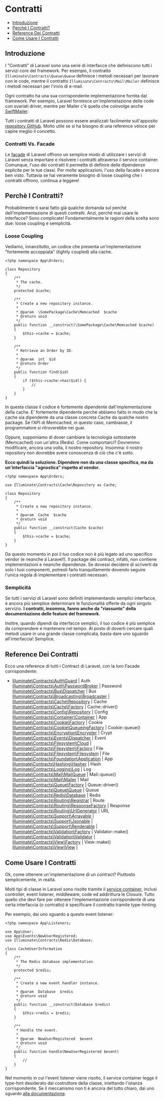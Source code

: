 # Contratti

- [Introduzione](#introduzione)
- [Perchè I Contratti?](#perche-contratti)
- [Reference Dei Contratti](#reference-contratti)
- [Come Usare I Contratti](#come-usare-contratti)

<a name="introduzione"></a>
## Introduzione

I "Contratti" di Laravel sono una serie di interfacce che definiscono tutti i servizi core del framework. Per esempio, il contratto `Illuminate\Contracts\Queue\Queue` definisce i metodi necessari per lavorare con le code, mentre il contratto `Illuminate\Contracts\Mail\Mailer` definisce i metodi necessari per l'invio di e-mail.

Ogni contratto ha una sua corrispondente implementazione fornita dal framework. Per esempio, Laravel forniesce un'implemetazione delle code con svariati driver, mentre per Mailer c'è quella che coinvolge anche [SwiftMailer](http://swiftmailer.org/).

Tutti i contratti di Laravel possono essere analizzati facilmente sull'apposito [repository GitHub](https://github.com/illuminate/contracts). Molto utile se si ha bisogno di una reference veloce per capire meglio il concetto.

### Contratti Vs. Facade

Le [facade](/docs/5.1/facade) di Laravel offrono un semplice modo di utilizzare i servizi di Laravel senza importare e risolvere i contratti attraverso il service container. Comunque, l'uso  dei contratti ti permette di definire delle dipendenze esplicite per le tue classi. Per molte applicazioni, l'uso della facade e ancora ben visto. Tuttavia se hai veramente bisogno di loose coupling che i contratti offrono, continua a leggere!

<a name="perche-contratti"></a>
## Perchè I Contratti?

Probabilmente ti sarai fatto già qualche domanda sul perché dell'implementazione di questi contratti. Anzi, perché mai usare le interfacce? Sono complicate! Fondamentalmente le ragioni della scelta sono due: loose coupling e semplicità.

### Loose Coupling

Vediamo, innanzitutto, un codice che presenta un'implementazione "fortemente accoppiata" (tightly coupled) alla cache. 

	<?php namespace App\Orders;

	class Repository
	{
		/**
		 * The cache.
		 */
		protected $cache;

		/**
		 * Create a new repository instance.
		 *
		 * @param  \SomePackage\Cache\Memcached  $cache
		 * @return void
		 */
		public function __construct(\SomePackage\Cache\Memcached $cache)
		{
			$this->cache = $cache;
		}

		/**
		 * Retrieve an Order by ID.
		 *
		 * @param  int  $id
		 * @return Order
		 */
		public function find($id)
		{
			if ($this->cache->has($id))	{
				//
			}
		}
	}

In questa classe il codice è fortemente dipendente dall'implementazione della cache. E' fortemente dipendente perchè abbiamo fatto in modo che la cache sia dipendente da una classe concreta Cache da qualche nostro package. Se l'API di Memcached, in questo caso, cambiasse, il programmatore si ritroverebbe nei guai. 

Oppure, supponiamo di dover cambiare la tecnologia sottostante (Memcached) con un'altra (Redis). Come comportarci? Dovremmo modificare, ancora una volta, il nostro repository. Insomma: il nostro repository non dovrebbe avere conoscenza di ciò che c'è sotto.

**Ecco quindi la soluzione. Dipendere non da una classe specifica, ma da un'interfaccia "agnostica" rispetto al vendor.**

	<?php namespace App\Orders;

	use Illuminate\Contracts\Cache\Repository as Cache;

	class Repository
	{
		/**
		 * Create a new repository instance.
		 *
		 * @param  Cache  $cache
		 * @return void
		 */
		public function __construct(Cache $cache)
		{
			$this->cache = $cache;
		}
	}

Da questo momento in poi il tuo codice non è più legato ad uno specifico vendor (e neanche a Laravel!). Il package dei contract, infatti, non contiene implementazioni e neanche dipendenze. Se dovessi decidere di scriverti da solo i tuoi componenti, potresti farlo tranquillamente dovendo seguire l'unica regola di implementare i contratti necessari.

### Semplicità

Se tutti i servizi di Laravel sono definiti implementando semplici interfacce, è ancora più semplice determinare le funzionalità offerte da ogni singolo servizio. **I contratti, insomma, fanno anche da "riassunto" della documentazione delle feature del framework.**

Inoltre, quando dipendi da interfacce semplici, il tuo codice è più semplice da comprendere e mantenere nel tempo. Al posto di doverti cercare quali metodi usare in una grande classe complicata, basta dare uno sguardo all'interfaccia! Semplice.

<a name="reference-contratti"></a>
## Reference Dei Contratti

Ecco una reference di tutti i Contract di Laravel, con la loro Facade corrispondente:

* [Illuminate\Contracts\Auth\Guard](https://github.com/illuminate/contracts/blob/master/Auth/Guard.php)  |  Auth
[Illuminate\Contracts\Auth\PasswordBroker](https://github.com/illuminate/contracts/blob/master/Auth/PasswordBroker.php)  |  Password
[Illuminate\Contracts\Bus\Dispatcher](https://github.com/illuminate/contracts/blob/master/Bus/Dispatcher.php)  |  Bus
[Illuminate\Contracts\Broadcasting\Broadcaster](https://github.com/illuminate/contracts/blob/master/Broadcasting/Broadcaster.php)  | &nbsp;
[Illuminate\Contracts\Cache\Repository](https://github.com/illuminate/contracts/blob/master/Cache/Repository.php) | Cache
[Illuminate\Contracts\Cache\Factory](https://github.com/illuminate/contracts/blob/master/Cache/Factory.php) | Cache::driver()
[Illuminate\Contracts\Config\Repository](https://github.com/illuminate/contracts/blob/master/Config/Repository.php) | Config
[Illuminate\Contracts\Container\Container](https://github.com/illuminate/contracts/blob/master/Container/Container.php) | App
[Illuminate\Contracts\Cookie\Factory](https://github.com/illuminate/contracts/blob/master/Cookie/Factory.php) | Cookie
[Illuminate\Contracts\Cookie\QueueingFactory](https://github.com/illuminate/contracts/blob/master/Cookie/QueueingFactory.php) | Cookie::queue()
[Illuminate\Contracts\Encryption\Encrypter](https://github.com/illuminate/contracts/blob/master/Encryption/Encrypter.php) | Crypt
[Illuminate\Contracts\Events\Dispatcher](https://github.com/illuminate/contracts/blob/master/Events/Dispatcher.php) | Event
[Illuminate\Contracts\Filesystem\Cloud](https://github.com/illuminate/contracts/blob/master/Filesystem/Cloud.php) | &nbsp;
[Illuminate\Contracts\Filesystem\Factory](https://github.com/illuminate/contracts/blob/master/Filesystem/Factory.php) | File
[Illuminate\Contracts\Filesystem\Filesystem](https://github.com/illuminate/contracts/blob/master/Filesystem/Filesystem.php) | File
[Illuminate\Contracts\Foundation\Application](https://github.com/illuminate/contracts/blob/master/Foundation/Application.php) | App
[Illuminate\Contracts\Hashing\Hasher](https://github.com/illuminate/contracts/blob/master/Hashing/Hasher.php) | Hash
[Illuminate\Contracts\Logging\Log](https://github.com/illuminate/contracts/blob/master/Logging/Log.php) | Log
[Illuminate\Contracts\Mail\MailQueue](https://github.com/illuminate/contracts/blob/master/Mail/MailQueue.php) | Mail::queue()
[Illuminate\Contracts\Mail\Mailer](https://github.com/illuminate/contracts/blob/master/Mail/Mailer.php) | Mail
[Illuminate\Contracts\Queue\Factory](https://github.com/illuminate/contracts/blob/master/Queue/Factory.php) | Queue::driver()
[Illuminate\Contracts\Queue\Queue](https://github.com/illuminate/contracts/blob/master/Queue/Queue.php) | Queue
[Illuminate\Contracts\Redis\Database](https://github.com/illuminate/contracts/blob/master/Redis/Database.php) | Redis
[Illuminate\Contracts\Routing\Registrar](https://github.com/illuminate/contracts/blob/master/Routing/Registrar.php) | Route
[Illuminate\Contracts\Routing\ResponseFactory](https://github.com/illuminate/contracts/blob/master/Routing/ResponseFactory.php) | Response
[Illuminate\Contracts\Routing\UrlGenerator](https://github.com/illuminate/contracts/blob/master/Routing/UrlGenerator.php) | URL
[Illuminate\Contracts\Support\Arrayable](https://github.com/illuminate/contracts/blob/master/Support/Arrayable.php) | &nbsp;
[Illuminate\Contracts\Support\Jsonable](https://github.com/illuminate/contracts/blob/master/Support/Jsonable.php) | &nbsp;
[Illuminate\Contracts\Support\Renderable](https://github.com/illuminate/contracts/blob/master/Support/Renderable.php) | &nbsp;
[Illuminate\Contracts\Validation\Factory](https://github.com/illuminate/contracts/blob/master/Validation/Factory.php) | Validator::make()
[Illuminate\Contracts\Validation\Validator](https://github.com/illuminate/contracts/blob/master/Validation/Validator.php) | &nbsp;
[Illuminate\Contracts\View\Factory](https://github.com/illuminate/contracts/blob/master/View/Factory.php) | View::make()
[Illuminate\Contracts\View\View](https://github.com/illuminate/contracts/blob/master/View/View.php) | &nbsp;

<a name="come-usare-contratti"></a>
## Come Usare I Contratti

Ok, come ottenere un'implementazione di un contract? Piuttosto semplicemente, in realtà. 

Molti tipi di classe in Laravel sono risolte tramite il [service container](/docs/5.1/container), inclusi controller, event listener, middleware, code ed addirittura le Closure. Tutto quello che devi fare per ottenere l'implementazione corrispondente di una certa interfaccia (o contratto) è specificare il contratto tramite type-hinting.

Per esempio, dai uno sguardo a questo event listener:

	<?php namespace App\Listeners;

	use App\User;
	use App\Events\NewUserRegistered;
	use Illuminate\Contracts\Redis\Database;

	class CacheUserInformation
	{
		/**
		 * The Redis database implementation.
		 */
		protected $redis;

		/**
		 * Create a new event handler instance.
		 *
		 * @param  Database  $redis
		 * @return void
		 */
		public function __construct(Database $redis)
		{
			$this->redis = $redis;
		}

		/**
		 * Handle the event.
		 *
		 * @param  NewUserRegistered  $event
		 * @return void
		 */
		public function handle(NewUserRegistered $event)
		{
			//
		}
	}

Nel momento in cui l'event listener viene risolto, il service container legge il type-hint desiderato dal costruttore della classe, iniettando l'istanza corrispondente. Se il meccanismo non ti è ancora del tutto chiaro, dai uno sguardo [alla documentazione](/docs/5.1/container).
